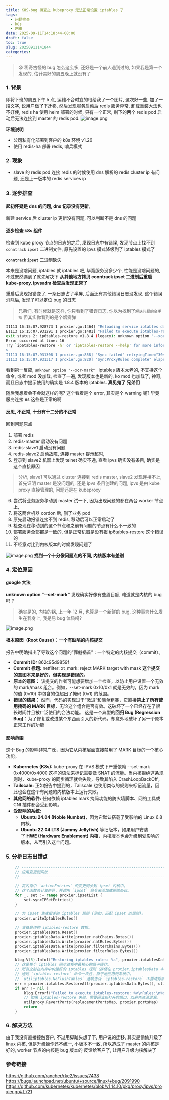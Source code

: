 ```yaml
---
title: K8S-bug 排查之 kubeproxy 无法正常设置 iptables 了
tags:
  - 问题排查
  - k8s
  - 网络
date: 2025-09-11T14:18:44+08:00
draft: false
toc: true
slug: 20250911141844
categories:
---
```

> 😧 稀奇古怪的 bug 怎么这么多, 还好是一个前人遇到过的, 如果我是第一个发现的, 估计美好的周五晚上就没有了


### 1. 背景 

即将下班的周五下午 5 点, 运维不合时宜的甩给我了一个图片,  这次好一些, 加了一段文字, 说用户做了下迁移, 然后发现服务启动后 redis 服务异常, 卸载重装大法也不好使,
redis ha 使用 helm 部署的时候, 只有一个正常, 剩下的两个 redis pod 启动后无法连接到 master 的 redis pod. 
![image.png](https://img.yunpiao.site/2025/09/f21e80ba47aa5ed4bb8b167000735261.png)

**环境说明**
- 公司私有化部署到客户的 k8s 环境 v1.26
- 使用 redis-ha 部署 redis, 哨兵模式
### 2. 现象
- slave 的 redis pod 连接 redis 的时候使用 dns 解析的 redis cluster ip 有问题, 还是上一版本的 redis services  ip

### 3. 逐步排查
#### 起初怀疑是 dns 的问题, dns 记录没有更新, 
新建 service 后 cluster ip 更新没有问题, 可以判断不是 dns 的问题

#### 逐步检查 k8s 组件
检查到 kube proxy 节点的日志的之后, 发现日志中有错误, 发现节点上找不到 `conntrack` `ipset` 二进制文件, 原先设置的 ipvs 模式降级到了 iptables 模式了

**`conntrack` `ipset`** 二进制缺失

本来是没啥问题, iptables 就 iptables 吧, 毕竟服务没多少个, 性能是没啥问题的, 不过既然遇到了就先解决下
**从其他地方拷贝 conntrack ipset 二进制后重启 kube-proxy. ipvsadm 检查后发现正常了**

重启后发现报错变了, 一条日志占了半屏, 后面还有其他错误日志没发现, 这个错误消除后, 发现了可以定位 bug 的日志

> 兄弟们, 有时候就是这样, 你只看到了错误日志, 你以为找到了`解决问题的金手指` 但其实你看到的是个烟雾弹

```bash
I1113 16:15:07.928773 1 proxier.go:1464] "Reloading service iptables data" numServices=0 numEndpoints=0 numFilterChains=4 numFilterRules=3 numNATChains=4 numNATRules=5
E1113 16:15:07.931291 1 proxier.go:1481] "Failed to execute iptables-restore" err=<
exit status 2: ip6tables-restore v1.8.4 (legacy): unknown option "--xor-mark"
Error occurred at line: 16
Try `ip6tables-restore -h' or 'ip6tables-restore --help' for more information.
>
I1113 16:15:07.931308 1 proxier.go:858] "Sync failed" retryingTime="30s"
I1113 16:15:07.931317 1 proxier.go:820] "SyncProxyRules complete" elapsed="22.67239ms"
```
 看到第一反应, `unknown option "--xor-mark" ` iptables 版本太老的, 不支持这个命令, 或者 mod 没加载,  检查了一遍, 发现版本也是新的, ko mod 也加载了, 神奇, 而且日志中提示使用的确实是 1.8.4 版本的 iptables. **真见鬼了 兄弟们**

随后我想着会不会就这样的呢? 这个看着是个 error, 其实是个 warning 呢? 毕竟服务连接 es 这些是正常的啊
#### 反思, 不正常, 十分有十二分的不正常
回到问题原点
1. 部署 redis
2. redis-master 启动没有问题
3. redis-slave1 启动没有问题
4. redis-slave2 启动故障, 连接 master 提示超时, 
5. 登录到 slave2 机器上发现 telnet 确实不通, 查看 ipvs 确实没有条目, 确实是这个直接原因

> 分析, slave1 可以通过 cluster 连接到 redis master, slave2 发现连接不上, 首先证明 master 是没问题的, 还是 ipvs 条目创建的问题, ipvs 是由 kube proxy 直接管理的, 问题还是在 kubeproxy

6. 尝试将业务服务移动到 master 试一下, 因为出现问题的都在两台 worker 节点上, 
7. 将这两台机器 cordon 后, 删了业务 pod
8. 原先启动报错连接不到 redis, 移动后可以正常启动了
9. 检查现在移动到的这个节点和之前有问题的节点有什么不一致的
10. 部署服务全部都是一致的, 但是正常机器是没有报 ip6tables-restore 这个错误的
11. 不经意对比到内核版本的时候发现问题了 

![image.png](https://img.yunpiao.site/2025/09/4c10a8a3e0168c4fc4348f51428c5a81.png)
**找到一个十分像问题点的不同, 内核版本有差别**
### 4. 定位原因
#### google 大法
**unknown option "--set-mark"** 发现确实好像有些眉目额, 难道就是内核的 bug 吗 ? 
> 确实是的, 内核的锅, 上一年 12 月, 也算是一个新鲜的 bug, 这种事为什么发生在我身上, 我是易 bug 体质吗?

![image.png](https://img.yunpiao.site/2025/09/8d8295c7a5bd517627cbbc8197d990bd.png)

#### 根本原因（Root Cause）：一个有缺陷的内核提交
报告中明确指出了导致这个问题的“罪魁祸首”：一个特定的内核提交（commit）。
- **Commit ID:** 862c95d9859f
- **Commit 标题:** netfilter: xt_mark: reject MARK target with mask
**这个提交的意图本来是好的，但实现是错误的。**
- **原本的意图：** 该提交的作者可能想要增加一个检查，以防止用户设置一个无效的 mark/mask 组合。例如，--set-mark 0x10/0x1 就是无效的，因为 mark 的值 (0x10) 中包含的位超出了掩码 (0x1) 的范围。
- **错误的结果：** 然而，代码的实现过于“激进”和简单粗暴，它直接**禁止了所有使用掩码的 MARK 目标**，无论这个组合是否有效。这破坏了一个已经存在了很长时间并且被广泛使用的合法功能。
这是一个典型的**回归 Bug (Regression Bug)**：为了修复或改进某个东西而引入的新代码，却意外地破坏了另一个原本正常工作的功能
#### 影响范围
这个 Bug 的影响非常广泛，因为它从内核层面直接禁用了 MARK 目标的一个核心功能。
- **Kubernetes (K8s):** kube-proxy 在 IPVS 模式下严重依赖 --set-mark 0x4000/0x4000 这样的语法来标记需要做 SNAT 的流量。当内核拒绝这条规则时，kube-proxy 的同步循环就会失败，导致其陷入 CrashLoopBackOff。
- **Tailscale:** 正如报告中提到的，Tailscale 也使用类似的规则来标记流量，因此也会在这个有问题的内核版本上运行失败。
- **其他网络软件:** 任何依赖 iptables mark 掩码功能的防火墙脚本、网络工具或 CNI 插件都会受到影响。
- **受影响的系统:**
    - **Ubuntu 24.04 (Noble Numbat)**，因为它默认搭载了受影响的 Linux 6.8 内核。
    - **Ubuntu 22.04 LTS (Jammy Jellyfish)** 等旧版本，如果用户安装了 **HWE (Hardware Enablement) 内核**，内核版本也会升级到受影响的版本，从而引入这个问题。

### 5. 分析日志出错点
```go
	// --------------------------------------------------------------------------
	// 应用变更到系统
	// --------------------------------------------------------------------------

	// 将内存中 `activeEntries` 的变更同步到 ipset 内核中。
	// 这个函数会计算差异，并调用 `ipset` 命令来添加或删除条目。
	for _, set := range proxier.ipsetList {
		set.syncIPSetEntries()
	}

	// 为 ipset 生成相关的 iptables 规则 (例如，匹配 ipset 的规则)。
	proxier.writeIptablesRules()

	// 准备最终的 iptables-restore 数据。
	proxier.iptablesData.Reset()
	proxier.iptablesData.Write(proxier.natChains.Bytes())
	proxier.iptablesData.Write(proxier.natRules.Bytes())
	proxier.iptablesData.Write(proxier.filterChains.Bytes())
	proxier.iptablesData.Write(proxier.filterRules.Bytes())

	klog.V(5).Infof("Restoring iptables rules: %s", proxier.iptablesData.Bytes())
	// 这是整个 iptables 同步过程中最核心的原子操作。
	// 所有之前在内存中构建好的 iptables 规则（存储在 proxier.iptablesData 中）
	// 通过 `iptables-restore` 命令一次性、原子地应用到系统中。
	// `utiliptables.NoFlushTables` 选项告诉 `iptables-restore` 不要清除表中已有的、非 kube-proxy 管理的规则。
	err = proxier.iptables.RestoreAll(proxier.iptablesData.Bytes(), utiliptables.NoFlushTables, utiliptables.RestoreCounters)
	if err != nil {
		klog.Errorf("Failed to execute iptables-restore: %v\nRules:\n%s", err, proxier.iptablesData.Bytes())
		// 如果 iptables-restore 失败，需要回滚新打开的端口，以避免资源泄漏。
		utilproxy.RevertPorts(replacementPortsMap, proxier.portsMap)
		return
	}

```

### 6. 解决方法
由于我没有直接接触客户, 不过用脚趾头想了下, 用户说的迁移, 其实是偷偷升级了 linux 内核, 但是升级操作还不统一, 小版本不一致, 所以造成了 master 的内核是好的, worker 节点的内核是 bug 版本的
反馈给客户了, 让用户升级内核解决了

### 参考链接
https://github.com/rancher/rke2/issues/7438 
https://bugs.launchpad.net/ubuntu/+source/linux/+bug/2091990
https://github.com/kubernetes/kubernetes/blob/v1.14.10/pkg/proxy/ipvs/proxier.go#L721

<!--more-->